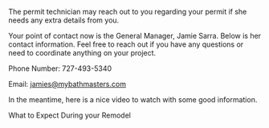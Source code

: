 
The permit technician may reach out to you regarding your permit if she needs any extra details from you. 


Your point of contact now is the General Manager, Jamie Sarra. Below is her contact information. Feel free to reach out if you have any questions or need to coordinate anything on your project.


Phone Number: 727-493-5340

Email: jamies@mybathmasters.com


In the meantime, here is a nice video to watch with some good information.

 What to Expect During your Remodel


